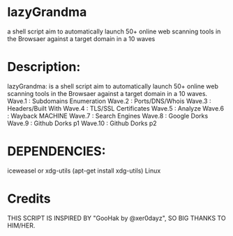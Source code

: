 # lazyGrandma
a shell script aim to automatically launch 50+ online web scanning tools in the Browsaer against a target domain in a 10 waves

# Description:
lazyGrandma: is a shell script aim to automatically launch 50+ online web scanning tools in the Browsaer against a target domain in a 10 waves.
Wave.1 	: Subdomains Enumeration
Wave.2 	: Ports/DNS/Whois
Wave.3 	: Headers/Built With
Wave.4 	: TLS/SSL Certificates
Wave.5 	: Analyze
Wave.6 	: Wayback MACHINE
Wave.7 	: Search Engines
Wave.8 	: Google Dorks
Wave.9 	: Github Dorks p1
Wave.10 	: Github Dorks p2

# DEPENDENCIES:
iceweasel or xdg-utils (apt-get install xdg-utils)
Linux

# Credits
THIS SCRIPT IS INSPIRED BY "GooHak by @xer0dayz", SO BIG THANKS TO HIM/HER.
